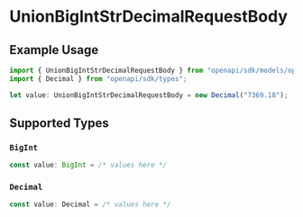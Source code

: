 # UnionBigIntStrDecimalRequestBody

## Example Usage

```typescript
import { UnionBigIntStrDecimalRequestBody } from "openapi/sdk/models/operations";
import { Decimal } from "openapi/sdk/types";

let value: UnionBigIntStrDecimalRequestBody = new Decimal("7369.18");
```

## Supported Types

### `BigInt`

```typescript
const value: BigInt = /* values here */
```

### `Decimal`

```typescript
const value: Decimal = /* values here */
```

